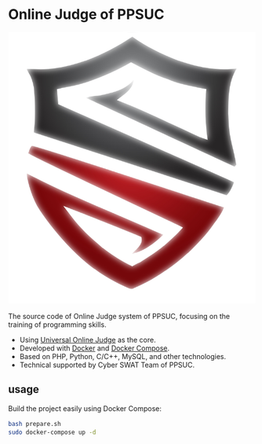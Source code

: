 # Online Judge of PPSUC

<p align="center"><img src="./CyberSwat.png"></p>

The source code of Online Judge system of PPSUC, focusing on the training of programming skills.

- Using [Universal Online Judge](https://universaloj.github.io/) as the core.
- Developed with [Docker](https://www.docker.com/) and [Docker Compose](https://docs.docker.com/compose/).
- Based on PHP, Python, C/C++, MySQL, and other technologies.
- Technical supported by Cyber SWAT Team of PPSUC.

## usage

Build the project easily using Docker Compose:

```bash
bash prepare.sh
sudo docker-compose up -d
```